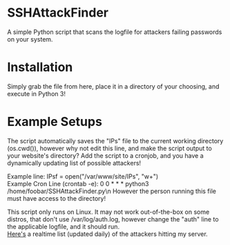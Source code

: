 # SSHAttackFinder
A simple Python script that scans the logfile for attackers failing passwords on your system.

# Installation
Simply grab the file from here, place it in a  directory of your choosing, and execute in Python 3!

# Example Setups
The script automatically saves the "IPs" file to the current working directory (os.cwd()), however why not edit this line, and make the script output to your website's directory? Add the script to a cronjob, and you have a dynamically updating list of possible attackers!

Example line: IPsf = open("/var/www/site/IPs", "w+")                                                                    
Example Cron Line (crontab -e): 0 0 * * * python3 /home/foobar/SSHAttackFinder.py\n
However the person running this file must have access to the directory!

This script only runs on Linux. It may not work out-of-the-box on some distros, that don't use /var/log/auth.log, however change the "auth" line to the applicable logfile, and it should run.                                                  
<a href="http://toma678.com/IPs">Here's</a> a realtime list (updated daily) of the attackers hitting my server.
